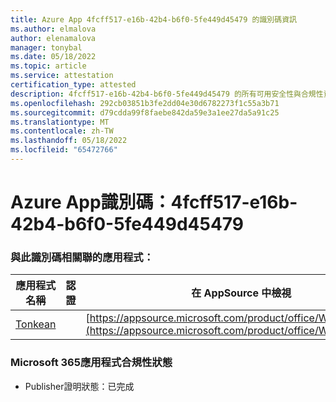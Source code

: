 ```yaml
---
title: Azure App 4fcff517-e16b-42b4-b6f0-5fe449d45479 的識別碼資訊
ms.author: elmalova
author: elenamalova
manager: tonybal
ms.date: 05/18/2022
ms.topic: article
ms.service: attestation
certification_type: attested
description: 4fcff517-e16b-42b4-b6f0-5fe449d45479 的所有可用安全性與合規性資訊。
ms.openlocfilehash: 292cb03851b3fe2dd04e30d6782273f1c55a3b71
ms.sourcegitcommit: d79cdda99f8faebe842da59e3a1ee27da5a91c25
ms.translationtype: MT
ms.contentlocale: zh-TW
ms.lasthandoff: 05/18/2022
ms.locfileid: "65472766"
---
```

# <a name="azure-app-id-4fcff517-e16b-42b4-b6f0-5fe449d45479"></a>Azure App識別碼：4fcff517-e16b-42b4-b6f0-5fe449d45479


### <a name="apps-associated-with-this-id"></a>與此識別碼相關聯的應用程式：
| **應用程式名稱** | **認證** | **在 AppSource 中檢視** |
|--------------|---------------|-----------------------|
| [Tonkean](../forward/WA104381749.md) |  | [https://appsource.microsoft.com/product/office/WA104381749](https://appsource.microsoft.com/product/office/WA104381749) |

### <a name="microsoft-365-app-compliance-status"></a>Microsoft 365應用程式合規性狀態
- Publisher證明狀態：已完成

